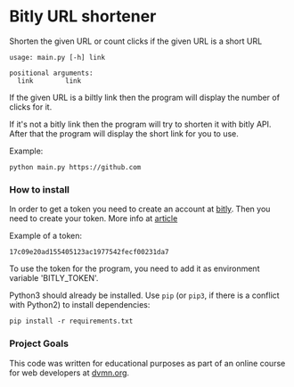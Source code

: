 # Bitly URL shortener


Shorten the given URL or count clicks if the given URL is a short URL

```
usage: main.py [-h] link

positional arguments:
  link        link
```
If the given URL is a biltly link then the program will display the number of clicks for it.

If it's not a bitly link then the program will try to shorten it with bitly API. After that the program will display the short link for you to use.

Example:
```
python main.py https://github.com
```
### How to install


In order to get a token you need to create an account at [bitly](https://app.bitly.com/). Then you need to create your token. More info at [article](https://support.bitly.com/hc/en-us/articles/230647907-How-do-I-generate-an-OAuth-access-token-for-the-Bitly-API-)

Example of a token:
```
17c09e20ad155405123ac1977542fecf00231da7
```
To use the token for the program, you need to add it as environment variable 'BITLY_TOKEN'.


Python3 should already be installed. 
Use `pip` (or `pip3`, if there is a conflict with Python2) to install dependencies:
```
pip install -r requirements.txt
```

### Project Goals

This code was written for educational purposes as part of an online course for web developers at [dvmn.org](https://dvmn.org/).

